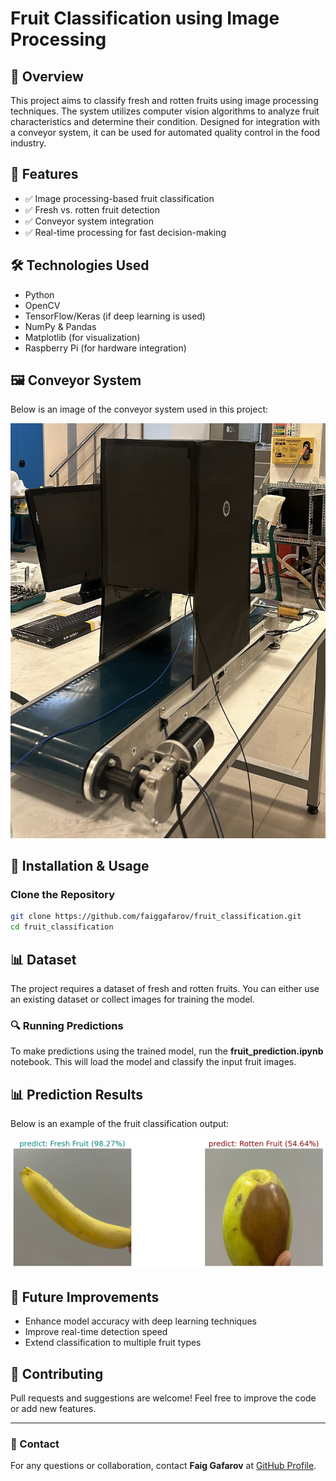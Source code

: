 # Fruit Classification using Image Processing

## 📌 Overview
This project aims to classify fresh and rotten fruits using image processing techniques. The system utilizes computer vision algorithms to analyze fruit characteristics and determine their condition. Designed for integration with a conveyor system, it can be used for automated quality control in the food industry.

## 🎯 Features
- ✅ Image processing-based fruit classification
- ✅ Fresh vs. rotten fruit detection
- ✅ Conveyor system integration
- ✅ Real-time processing for fast decision-making

## 🛠 Technologies Used
- Python
- OpenCV
- TensorFlow/Keras (if deep learning is used)
- NumPy & Pandas
- Matplotlib (for visualization)
- Raspberry Pi (for hardware integration)


## 🖼 Conveyor System
Below is an image of the conveyor system used in this project:

![Conveyor System](image/conveyor.jpg)

## 🚀 Installation & Usage
### Clone the Repository
```bash
git clone https://github.com/faiggafarov/fruit_classification.git
cd fruit_classification
```

## 📊 Dataset
The project requires a dataset of fresh and rotten fruits. You can either use an existing dataset or collect images for training the model.

### 🔍 Running Predictions
To make predictions using the trained model, run the **fruit_prediction.ipynb** notebook. This will load the model and classify the input fruit images.

## 📊 Prediction Results
Below is an example of the fruit classification output:

![Prediction Result](image/fruit_class.png)

## 📌 Future Improvements
- Enhance model accuracy with deep learning techniques
- Improve real-time detection speed
- Extend classification to multiple fruit types

## 🤝 Contributing
Pull requests and suggestions are welcome! Feel free to improve the code or add new features.

---
### 📩 Contact
For any questions or collaboration, contact **Faig Gafarov** at [GitHub Profile](https://github.com/faiggafarov).

